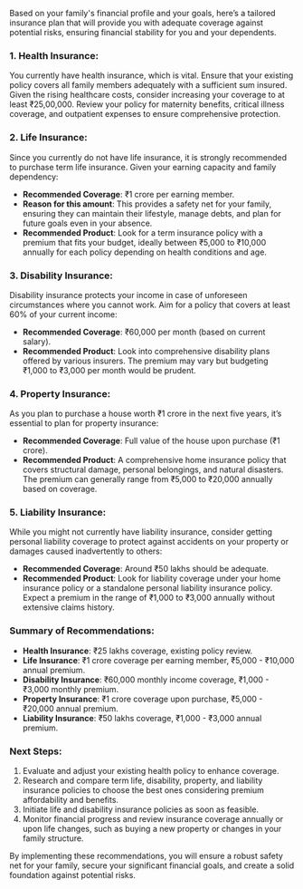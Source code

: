 Based on your family's financial profile and your goals, here’s a tailored insurance plan that will provide you with adequate coverage against potential risks, ensuring financial stability for you and your dependents.

### 1. Health Insurance:
You currently have health insurance, which is vital. Ensure that your existing policy covers all family members adequately with a sufficient sum insured. Given the rising healthcare costs, consider increasing your coverage to at least ₹25,00,000. Review your policy for maternity benefits, critical illness coverage, and outpatient expenses to ensure comprehensive protection.

### 2. Life Insurance:
Since you currently do not have life insurance, it is strongly recommended to purchase term life insurance. Given your earning capacity and family dependency:
- **Recommended Coverage**: ₹1 crore per earning member.
- **Reason for this amount**: This provides a safety net for your family, ensuring they can maintain their lifestyle, manage debts, and plan for future goals even in your absence.
- **Recommended Product**: Look for a term insurance policy with a premium that fits your budget, ideally between ₹5,000 to ₹10,000 annually for each policy depending on health conditions and age.

### 3. Disability Insurance:
Disability insurance protects your income in case of unforeseen circumstances where you cannot work. Aim for a policy that covers at least 60% of your current income:
- **Recommended Coverage**: ₹60,000 per month (based on current salary).
- **Recommended Product**: Look into comprehensive disability plans offered by various insurers. The premium may vary but budgeting ₹1,000 to ₹3,000 per month would be prudent.

### 4. Property Insurance:
As you plan to purchase a house worth ₹1 crore in the next five years, it’s essential to plan for property insurance:
- **Recommended Coverage**: Full value of the house upon purchase (₹1 crore).
- **Recommended Product**: A comprehensive home insurance policy that covers structural damage, personal belongings, and natural disasters. The premium can generally range from ₹5,000 to ₹20,000 annually based on coverage.

### 5. Liability Insurance:
While you might not currently have liability insurance, consider getting personal liability coverage to protect against accidents on your property or damages caused inadvertently to others:
- **Recommended Coverage**: Around ₹50 lakhs should be adequate.
- **Recommended Product**: Look for liability coverage under your home insurance policy or a standalone personal liability insurance policy. Expect a premium in the range of ₹1,000 to ₹3,000 annually without extensive claims history.

### Summary of Recommendations:
- **Health Insurance**: ₹25 lakhs coverage, existing policy review.
- **Life Insurance**: ₹1 crore coverage per earning member, ₹5,000 - ₹10,000 annual premium.
- **Disability Insurance**: ₹60,000 monthly income coverage, ₹1,000 - ₹3,000 monthly premium.
- **Property Insurance**: ₹1 crore coverage upon purchase, ₹5,000 - ₹20,000 annual premium.
- **Liability Insurance**: ₹50 lakhs coverage, ₹1,000 - ₹3,000 annual premium.

### Next Steps:
1. Evaluate and adjust your existing health policy to enhance coverage.
2. Research and compare term life, disability, property, and liability insurance policies to choose the best ones considering premium affordability and benefits.
3. Initiate life and disability insurance policies as soon as feasible.
4. Monitor financial progress and review insurance coverage annually or upon life changes, such as buying a new property or changes in your family structure.

By implementing these recommendations, you will ensure a robust safety net for your family, secure your significant financial goals, and create a solid foundation against potential risks.